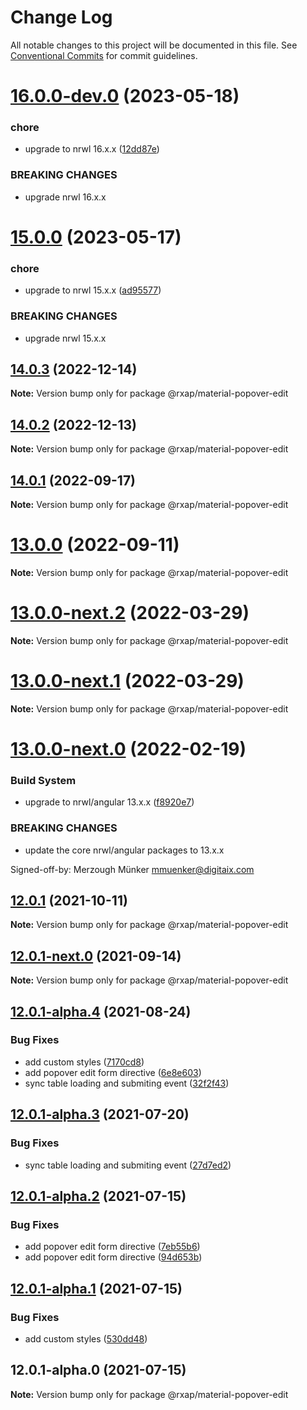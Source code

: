 # Change Log

All notable changes to this project will be documented in this file.
See [Conventional Commits](https://conventionalcommits.org) for commit guidelines.

# [16.0.0-dev.0](https://gitlab.com/rxap/packages/compare/@rxap/material-popover-edit@15.0.0...@rxap/material-popover-edit@16.0.0-dev.0) (2023-05-18)


### chore

* upgrade to nrwl 16.x.x ([12dd87e](https://gitlab.com/rxap/packages/commit/12dd87ef38d465c8af33cd26f7d5d7714bf7c392))


### BREAKING CHANGES

* upgrade nrwl 16.x.x





# [15.0.0](https://gitlab.com/rxap/packages/compare/@rxap/material-popover-edit@14.0.3...@rxap/material-popover-edit@15.0.0) (2023-05-17)


### chore

* upgrade to nrwl 15.x.x ([ad95577](https://gitlab.com/rxap/packages/commit/ad95577538adc5cd134cde8d1ff3b8fad52c9c2b))


### BREAKING CHANGES

* upgrade nrwl 15.x.x





## [14.0.3](https://gitlab.com/rxap/packages/compare/@rxap/material-popover-edit@14.0.2...@rxap/material-popover-edit@14.0.3) (2022-12-14)

**Note:** Version bump only for package @rxap/material-popover-edit





## [14.0.2](https://gitlab.com/rxap/packages/compare/@rxap/material-popover-edit@14.0.1...@rxap/material-popover-edit@14.0.2) (2022-12-13)

**Note:** Version bump only for package @rxap/material-popover-edit





## [14.0.1](https://gitlab.com/rxap/packages/compare/@rxap/material-popover-edit@13.0.0...@rxap/material-popover-edit@14.0.1) (2022-09-17)

**Note:** Version bump only for package @rxap/material-popover-edit





# [13.0.0](https://gitlab.com/rxap/packages/compare/@rxap/material-popover-edit@13.0.0-next.2...@rxap/material-popover-edit@13.0.0) (2022-09-11)

**Note:** Version bump only for package @rxap/material-popover-edit





# [13.0.0-next.2](https://gitlab.com/rxap/packages/compare/@rxap/material-popover-edit@13.0.0-next.1...@rxap/material-popover-edit@13.0.0-next.2) (2022-03-29)

**Note:** Version bump only for package @rxap/material-popover-edit





# [13.0.0-next.1](https://gitlab.com/rxap/packages/compare/@rxap/material-popover-edit@13.0.0-next.0...@rxap/material-popover-edit@13.0.0-next.1) (2022-03-29)

**Note:** Version bump only for package @rxap/material-popover-edit





# [13.0.0-next.0](https://gitlab.com/rxap/packages/compare/@rxap/material-popover-edit@12.0.1...@rxap/material-popover-edit@13.0.0-next.0) (2022-02-19)


### Build System

* upgrade to nrwl/angular 13.x.x ([f8920e7](https://gitlab.com/rxap/packages/commit/f8920e7dde7bd2d4b4efac2b7097543d51482f81))


### BREAKING CHANGES

* update the core nrwl/angular packages to 13.x.x

Signed-off-by: Merzough Münker <mmuenker@digitaix.com>





## [12.0.1](https://gitlab.com/rxap/packages/compare/@rxap/material-popover-edit@12.0.1-next.0...@rxap/material-popover-edit@12.0.1) (2021-10-11)

**Note:** Version bump only for package @rxap/material-popover-edit





## [12.0.1-next.0](https://gitlab.com/rxap/packages/compare/@rxap/material-popover-edit@12.0.1-alpha.4...@rxap/material-popover-edit@12.0.1-next.0) (2021-09-14)

**Note:** Version bump only for package @rxap/material-popover-edit





## [12.0.1-alpha.4](https://gitlab.com/rxap/packages/compare/@rxap/material-popover-edit@12.0.1-alpha.3...@rxap/material-popover-edit@12.0.1-alpha.4) (2021-08-24)


### Bug Fixes

* add custom styles ([7170cd8](https://gitlab.com/rxap/packages/commit/7170cd823a9f6ff9d90b068af4c97be86b3ad7c1))
* add popover edit form directive ([6e8e603](https://gitlab.com/rxap/packages/commit/6e8e603d2dd7428c7f0dfd114e28bdb54fe69165))
* sync table loading and submiting event ([32f2f43](https://gitlab.com/rxap/packages/commit/32f2f43d9d7083ea96e0f064d37ff7f2c0d80c7e))





## [12.0.1-alpha.3](https://gitlab.com/rxap/packages/compare/@rxap/material-popover-edit@12.0.1-alpha.2...@rxap/material-popover-edit@12.0.1-alpha.3) (2021-07-20)


### Bug Fixes

* sync table loading and submiting event ([27d7ed2](https://gitlab.com/rxap/packages/commit/27d7ed2a7e8dcd00301ae379d98e2e2e316f0999))





## [12.0.1-alpha.2](https://gitlab.com/rxap/packages/compare/@rxap/material-popover-edit@12.0.1-alpha.1...@rxap/material-popover-edit@12.0.1-alpha.2) (2021-07-15)


### Bug Fixes

* add popover edit form directive ([7eb55b6](https://gitlab.com/rxap/packages/commit/7eb55b6f4cdc2ba72c732995c128e3261f4bb92a))
* add popover edit form directive ([94d653b](https://gitlab.com/rxap/packages/commit/94d653b8c683ab79640c23e2d66cd9845a05dc70))





## [12.0.1-alpha.1](https://gitlab.com/rxap/packages/compare/@rxap/material-popover-edit@12.0.1-alpha.0...@rxap/material-popover-edit@12.0.1-alpha.1) (2021-07-15)


### Bug Fixes

* add custom styles ([530dd48](https://gitlab.com/rxap/packages/commit/530dd488e506a674cef1fbd14fb83b3178630cf7))





## 12.0.1-alpha.0 (2021-07-15)

**Note:** Version bump only for package @rxap/material-popover-edit
